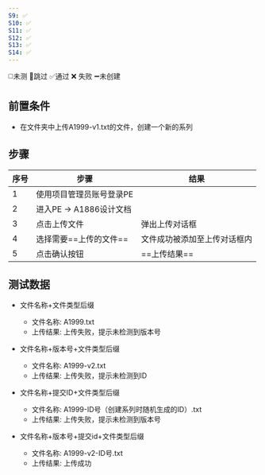 ```yaml
---
S9: ✅
S10: ✅
S11: ✅
S12: ✅
S13: ✅
S14: ✅
---
```

◻️未测    🚫跳过     ✅通过    ❌ 失败    ➖未创建

## 前置条件

- 在文件夹中上传A1999-v1.txt的文件，创建一个新的系列

## 步骤

| 序号  | 步骤                | 结果             |
| --- | ----------------- | -------------- |
| 1   | 使用项目管理员账号登录PE     |                |
| 2   | 进入PE -> A1886设计文档 |                |
| 3   | 点击上传文件            | 弹出上传对话框        |
| 4   | 选择需要==上传的文件==     | 文件成功被添加至上传对话框内 |
| 5   | 点击确认按钮            | ==上传结果==       |

## 测试数据

- 文件名称+文件类型后缀
	- 文件名称: A1999.txt
	- 上传结果: 上传失败，提示未检测到版本号

- 文件名称+版本号+文件类型后缀
	- 文件名称: A1999-v2.txt
	- 上传结果: 上传失败，提示未检测到ID

- 文件名称+提交ID+文件类型后缀
	- 文件名称: A1999-ID号（创建系列时随机生成的ID）.txt
	- 上传结果: 上传失败，提示未检测到版本号

- 文件名称+版本号+提交id+文件类型后缀
	- 文件名称: A1999-v2-ID号.txt
	- 上传结果: 上传成功
